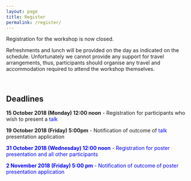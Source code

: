 ```yaml
---
layout: page
title: Register
permalink: /register/
---
```

 <p> Registration for the workshop is now closed. </p>
<!--
 <p>To register for the workshop please fill out the <a href="https://docs.google.com/forms/d/e/1FAIpQLSdBSWF8dEDXVhT8jijR5kWUYWTf4TcAJivweMicGFq2hN4zzw/viewform?c=0&w=1">registration form</a> here.</p>
--> 
 
 <p>Refreshments and lunch will be provided on the day as indicated on the schedule. Unfortunately we cannot provide any support for travel arrangements, thus, participants should organise any travel and accommodation required to attend the workshop themselves.</p>

<!--
 <p>There are opportunities for participants to give a talk or a poster. Please indicate on the registration form if you wish to do so. We will review all applications and notify you of any outcome of your applications, by the end of <em>19 October 2018 (Friday)</em> (for talks) or <em>2 November 2018 (Friday)</em> (for posters). </p>
--> 
 
 <br>
 
 <h2>Deadlines</h2>
 <p><b>15 October 2018 (Monday) 12:00 noon</b> - Registration for participants who wish to present a <span style="color:blue">talk</span></p>
 <p><b>19 October 2018 (Friday) 5:00pm</b> - Notification of outcome of <span style="color:blue">talk</span> presentation application</p>
 <p><span style="color:blue"><b>31 October 2018 (Wednesday) 12:00 noon</b> - Registration for poster presentation and all other participants</span></p>
 <p><span style="color:blue"><b>2 November 2018 (Friday) 5:00 pm</b> - Notification of outcome of poster presentation application</span></p>
